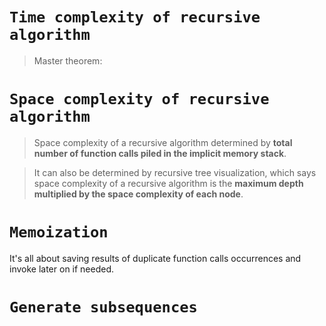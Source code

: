# ```Time complexity of recursive algorithm```

> Master theorem: 

# ```Space complexity of recursive algorithm```

> Space complexity of a recursive algorithm determined by **total number of function calls piled in the implicit memory stack**. 

> It can also be determined by recursive tree visualization, which says space complexity of a recursive algorithm is the **maximum depth multiplied by the space complexity of each node**. 

# ```Memoization```

It's all about saving results of duplicate function calls occurrences and invoke later on if needed.

# ```Generate subsequences```

